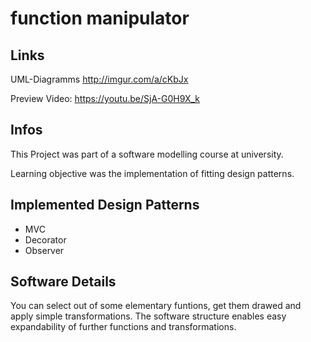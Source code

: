 # function manipulator

## Links
UML-Diagramms http://imgur.com/a/cKbJx

Preview Video: https://youtu.be/SjA-G0H9X_k

## Infos
This Project was part of a software modelling course at university.

Learning objective was the implementation of fitting design patterns.

## Implemented Design Patterns
* MVC
* Decorator
* Observer

## Software Details
You can select out of some elementary funtions, get them drawed and apply simple transformations. The software structure enables easy expandability of further functions and transformations.

